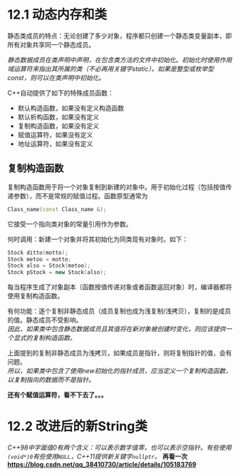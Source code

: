 # 12.1 动态内存和类
静态类成员的特点：无论创建了多少对象，程序都只创建一个静态类变量副本，即所有对象共享同一个静态成员。

*静态数据成员在类声明中声明，在包含类方法的文件中初始化。初始化时使用作用域运算符来指出其所属的类（不必再用关键字static）。如果是整型或枚举型const，则可以在类声明中初始化。*

C++自动提供了如下的特殊成员函数：
- 默认构造函数，如果没有定义构造函数
- 默认析构函数，如果没有定义
- 复制构造函数，如果没有定义
- 赋值运算符，如果没有定义
- 地址运算符，如果没有定义

## 复制构造函数
复制构造函数用于将一个对象复制到新建的对象中。用于初始化过程（包括按值传递参数），而不是常规的赋值过程。函数原型通常为  
```c++
Class_name(const Class_name &);
```
它接受一个指向类对象的常量引用作为参数。

何时调用：新建一个对象并将其初始化为同类现有对象时。如下：
```c++
Stock ditto(motto);
Stock metoo = motto;
Stock also = Stock(metoo);
Stock pStock = new Stock(also);
```
每当程序生成了对象副本（函数按值传递对象或者函数返回对象）时，编译器都将使用复制构造函数。

有何功能：逐个复制非静态成员（成员复制也成为浅复制/浅拷贝），复制的是成员的值。静态成员不受影响。  
*因此，如果类中包含静态数据成员且其值将在新对象被创建时变化，则应该提供一个显式的复制构造函数。*

上面提到的复制非静态成员为浅拷贝，如果成员是指针，则将复制指针的值，会有问题。  
*所以，如果类中包含了使用new初始化的指针成员，应当定义一个复制构造函数，以复制指向的数据而不是指针。*

**还有个赋值运算符，看不下去了。。。**
<br>

# 12.2 改进后的新String类
*C++98中字面值0有两个含义：可以表示数字值零，也可以表示空指针。有些使用`(void*)0`有些使用`NULL`，C++11提供新关键字`nullptr`。* **再看一次<https://blog.csdn.net/qq_38410730/article/details/105183769>**

